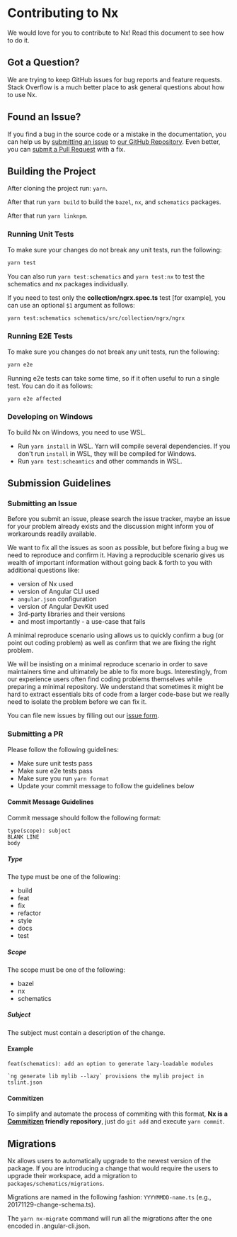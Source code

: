 # Contributing to Nx

We would love for you to contribute to Nx! Read this document to see how to do it.

## Got a Question?

We are trying to keep GitHub issues for bug reports and feature requests. Stack Overflow is a much better place to ask general questions about how to use Nx.

## Found an Issue?

If you find a bug in the source code or a mistake in the documentation, you can help us by [submitting an issue](https://github.com/nrwl/nx/blob/master/CONTRIBUTING.md#submit-issue) to [our GitHub Repository](https://github.com/nrwl/nx). Even better, you can [submit a Pull Request](https://github.com/nrwl/nx/blob/master/CONTRIBUTING.md#submit-pr) with a fix.

## Building the Project

After cloning the project run: `yarn`.

After that run `yarn build` to build the `bazel`, `nx`, and `schematics` packages.

After that run `yarn linknpm`.

### Running Unit Tests

To make sure your changes do not break any unit tests, run the following:

```bash
yarn test
```

You can also run `yarn test:schematics` and `yarn test:nx` to test the schematics and nx packages individually.

If you need to test only the **collection/ngrx.spec.ts** test [for example], you can use an optional `$1` argument as follows:

```bash
yarn test:schematics schematics/src/collection/ngrx/ngrx
```

### Running E2E Tests

To make sure you changes do not break any unit tests, run the following:

```bash
yarn e2e
```

Running e2e tests can take some time, so if it often useful to run a single test. You can do it as follows:

```bash
yarn e2e affected
```

### Developing on Windows

To build Nx on Windows, you need to use WSL.

- Run `yarn install` in WSL. Yarn will compile several dependencies. If you don't run `install` in WSL, they will be compiled for Windows.
- Run `yarn test:scheamtics` and other commands in WSL.

## Submission Guidelines

### <a name="submit-issue"></a> Submitting an Issue

Before you submit an issue, please search the issue tracker, maybe an issue for your problem already exists and the discussion might inform you of workarounds readily available.

We want to fix all the issues as soon as possible, but before fixing a bug we need to reproduce and confirm it. Having a reproducible scenario gives us wealth of important information without going back & forth to you with additional questions like:

- version of Nx used
- version of Angular CLI used
- `angular.json` configuration
- version of Angular DevKit used
- 3rd-party libraries and their versions
- and most importantly - a use-case that fails

A minimal reproduce scenario using allows us to quickly confirm a bug (or point out coding problem) as well as confirm that we are fixing the right problem.

We will be insisting on a minimal reproduce scenario in order to save maintainers time and ultimately be able to fix more bugs. Interestingly, from our experience users often find coding problems themselves while preparing a minimal repository. We understand that sometimes it might be hard to extract essentials bits of code from a larger code-base but we really need to isolate the problem before we can fix it.

You can file new issues by filling out our [issue form](https://github.com/nrwl/nx/issues/new).

### <a name="submit-pr"></a> Submitting a PR

Please follow the following guidelines:

- Make sure unit tests pass
- Make sure e2e tests pass
- Make sure you run `yarn format`
- Update your commit message to follow the guidelines below

#### Commit Message Guidelines

Commit message should follow the following format:

```
type(scope): subject
BLANK LINE
body
```

##### Type

The type must be one of the following:

- build
- feat
- fix
- refactor
- style
- docs
- test

##### Scope

The scope must be one of the following:

- bazel
- nx
- schematics

##### Subject

The subject must contain a description of the change.

#### Example

```
feat(schematics): add an option to generate lazy-loadable modules

`ng generate lib mylib --lazy` provisions the mylib project in tslint.json
```

#### Commitizen

To simplify and automate the process of commiting with this format,
**Nx is a [Commitizen](https://github.com/commitizen/cz-cli) friendly repository**, just do `git add` and execute `yarn commit`.

## Migrations

Nx allows users to automatically upgrade to the newest version of the package. If you are introducing a change that would require the users to upgrade their workspace, add a migration to `packages/schematics/migrations`.

Migrations are named in the following fashion: `YYYYMMDD-name.ts` (e.g., 20171129-change-schema.ts).

The `yarn nx-migrate` command will run all the migrations after the one encoded in .angular-cli.json.

